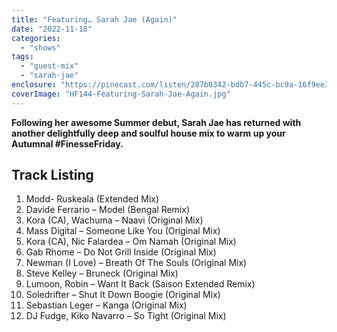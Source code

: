 ```yaml
---
title: "Featuring… Sarah Jae (Again)"
date: "2022-11-18"
categories: 
  - "shows"
tags: 
  - "guest-mix"
  - "sarah-jae"
enclosure: "https://pinecast.com/listen/287b0342-bdb7-445c-bc9a-16f9ee3520b7.mp3 86326113 audio/mpeg "
coverImage: "HF144-Featuring-Sarah-Jae-Again.jpg"
---
```


**Following her awesome Summer debut, Sarah Jae has returned with another delightfully deep and soulful house mix to warm up your Autumnal #FinesseFriday.**

## Track Listing

1. Modd- Ruskeala (Extended Mix)
2. Davide Ferrario – Model (Bengal Remix)
3. Kora (CA), Wachuma – Naavi (Original Mix)
4. Mass Digital – Someone Like You (Original Mix)
5. Kora (CA), Nic Falardea – Om Namah (Original Mix)
6. Gab Rhome – Do Not Grill Inside (Original Mix)
7. Newman (I Love) – Breath Of The Souls (Original Mix)
8. Steve Kelley – Bruneck (Original Mix)
9. Lumoon, Robin – Want It Back (Saison Extended Remix)
10. Soledrifter – Shut It Down Boogie (Original Mix)
11. Sebastian Leger – Kanga (Original Mix)
12. DJ Fudge, Kiko Navarro – So Tight (Original Mix)

